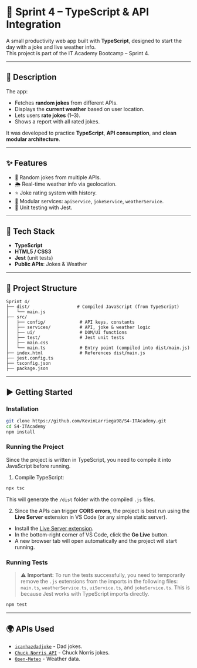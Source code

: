 # 🎯 Sprint 4 – TypeScript & API Integration  

A small productivity web app built with **TypeScript**, designed to start the day with a joke and live weather info.  
This project is part of the IT Academy Bootcamp – Sprint 4.  

---

## 🧩 Description  

The app:  
- Fetches **random jokes** from different APIs.  
- Displays the **current weather** based on user location.  
- Lets users **rate jokes** (1–3).  
- Shows a report with all rated jokes.  

It was developed to practice **TypeScript**, **API consumption**, and **clean modular architecture**.  

---

## ✨ Features  

- 🎲 Random jokes from multiple APIs.  
- 🌦️ Real-time weather info via geolocation.  
- ⭐ Joke rating system with history.  
- 🧱 Modular services: `apiService`, `jokeService`, `weatherService`.  
- 🧪 Unit testing with Jest.  

---

## 🔧 Tech Stack  

- **TypeScript**  
- **HTML5 / CSS3**  
- **Jest** (unit tests)  
- **Public APIs**: Jokes & Weather  

---

## 📁 Project Structure

```plaintext
Sprint 4/
├── dist/                  # Compiled JavaScript (from TypeScript)
│   └── main.js
├── src/
│   ├── config/             # API keys, constants
│   ├── services/           # API, joke & weather logic
│   ├── ui/                 # DOM/UI functions
│   ├── test/               # Jest unit tests
│   ├── main.css
│   └── main.ts             # Entry point (compiled into dist/main.js)
├── index.html              # References dist/main.js
├── jest.config.ts
├── tsconfig.json
├── package.json
```

---

## ▶️ Getting Started

### Installation

```bash
git clone https://github.com/KevinLarriega98/S4-ITAcademy.git
cd S4-ITAcademy
npm install
```

### Running the Project

Since the project is written in TypeScript, you need to compile it into JavaScript before running.

1. Compile TypeScript:
```bash
npx tsc
```
This will generate the `/dist` folder with the compiled `.js` files.

2. Since the APIs can trigger **CORS errors**, the project is best run using the **Live Server** extension in VS Code (or any simple static server).
- Install the [Live Server extension](https://marketplace.visualstudio.com/items?itemName=ritwickdey.LiveServer).
- In the bottom-right corner of VS Code, click the **Go Live** button.
- A new browser tab will open automatically and the project will start running.

### Running Tests

> ⚠️ **Important:** To run the tests successfully, you need to temporarily remove the `.js` extensions 
> from the imports in the following files: `main.ts`, `weatherService.ts`, `uiService.ts`, and `jokeService.ts`. 
> This is because Jest works with TypeScript imports directly.

```bash
npm test
```

---

## 🌍 APIs Used

- [`icanhazdadjoke`](https://icanhazdadjoke.com/) - Dad jokes.
- [`Chuck Norris API`](https://api.chucknorris.io/) - Chuck Norris jokes.
- [`Open-Meteo`](https://open-meteo.com/) - Weather data.